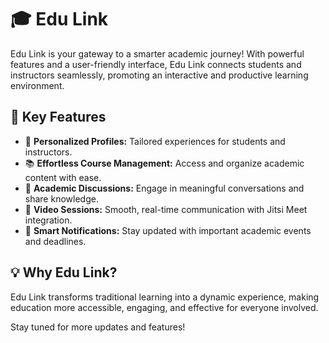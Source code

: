 # 🎓 Edu Link

Edu Link is your gateway to a smarter academic journey! With powerful features and a user-friendly interface, Edu Link connects students and instructors seamlessly, promoting an interactive and productive learning environment.

## 🚀 Key Features
- 👤 **Personalized Profiles:** Tailored experiences for students and instructors.
- 📚 **Effortless Course Management:** Access and organize academic content with ease.
- 💬 **Academic Discussions:** Engage in meaningful conversations and share knowledge.
- 🎥 **Video Sessions:** Smooth, real-time communication with Jitsi Meet integration.
- 🔔 **Smart Notifications:** Stay updated with important academic events and deadlines.

## 💡 Why Edu Link?
Edu Link transforms traditional learning into a dynamic experience, making education more accessible, engaging, and effective for everyone involved.

Stay tuned for more updates and features!

